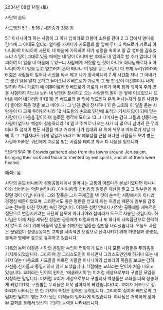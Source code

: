 2004년 08월 14일 (토)

사단의 음모



사도행전 5:1 - 5:16 / 새찬송가 388 장


5:1 아나니아라 하는 사람이 그 아내 삽비라로 더불어 소유를 팔아 2 그 값에서 얼마를 감추매 그 아내도 알더라 얼마를 가져다가 사도들의 발 앞에 두니 3 베드로가 가로되 아나니아야 어찌하여 사단이 네 마음에 가득하여 네가 성령을 속이고 땅 값 얼마를 감추었느냐 4 땅이 그대로 있을 때에는 네 땅이 아니며 판 후에도 네 임의로 할 수가 없더냐 어찌하여 이 일을 네 마음에 두었느냐 사람에게 거짓말 한 것이 아니요 하나님께로다 5 아나니아가 이 말을 듣고 엎드러져 혼이 떠나니 이 일을 듣는 사람이 다 크게 두려워하더라 6 젊은 사람들이 일어나 시신을 싸서 메고 나가 장사하니라 7 세 시간쯤 지나 그 아내가 그 생긴 일을 알지 못하고 들어오니 8 베드로가 가로되 그 땅 판 값이 이것뿐이냐 내게 말하라 하니 가로되 예 이뿐이로라 9 베드로가 가로되 너희가 어찌 함께 꾀하여 주의 영을 시험하려 하느냐 보라 네 남편을 장사하고 오는 사람들의 발이 문 앞에 이르렀으니 또 너를 메어 내가리라 한대 10 곧 베드로의 발 앞에 엎드러져 혼이 떠나는지라 젊은 사람들이 들어와 죽은 것을 보고 메어다가 그 남편 곁에 장사하니 11 온 교회와 이 일을 듣는 사람들이 다 크게 두려워하니라 12 사도들의 손으로 민간에 표적과 기사가 많이 되매 믿는 사람이 다 마음을 같이하여 솔로몬 행각에 모이고 13 그 나머지는 감히 그들과 상종하는 사람이 없으나 백성이 칭송하더라 14 믿고 주께로 나오는 자가 더 많으니 남녀의 큰 무리더라 15 심지어 병든 사람을 메고 거리에 나가 침대와 요 위에 뉘우고 베드로가 지날 때에 혹 그 그림자라도 뉘게 덮일까 바라고 16 예루살렘 근읍 허다한 사람들도 모여 병든 사람과 더러운 귀신에게 괴로움 받는 사람을 데리고 와서 다 나음을 얻으니라 

입술의 말씀 
16 Crowds gathered also from the towns around Jerusalem, bringing their sick and those tormented by evil spirits, and all of them were healed.

해석도움





사단의 음모 
바나바가 성령공동체에서 일어나는 교통의 아름다운 본보기였다면 아나니아와 삽비라는 악한 본입니다. 아나니아와 삽비라의 잘못은 재산을 팔고 그 일부만을 바쳤던 것이 아닙니다(4). 그의 잘못은 그가 구제금을 낸 것이 순수한 사랑에서가 아니라 경쟁심 때문이었으며, 그러면서도 좋은 평판을 얻고자 하는 허영심 때문에 일부를 감추고는 전부를 바친 것처럼 속인 것입니다. 이것은 성령 안에서 시작한 공동체를 세속적인 집단으로 변질시키려는 사단의 음모에 아나니아와 삽비라가 도구로 사용된 것입니다. 하나님은 이제 처음 세워진 성결한 공동체가 더렵혀지거나 또 하나의 세속집단으로 전락하지 않도록 하기 위해 이들의 영혼을 취해가는 엄중한 심판을 내리셨습니다. 오늘도 사단은 끊임없이 성령공동체인 교회를 세속적인 모임으로 전락시키기 위해 허영심과 경쟁심, 물욕과 명예욕 등으로 유혹하고 있습니다. 

거룩의 능력 
이같은 사단의 은밀한 속임이 명확하게 드러나자 모든 사람들은 두려움을 가지게 되었습니다. 그리하여 참 그리스도인이 아니면서 그리스도인인체 하거나 또는 내키지 않는 마음으로 사도들을 따르던 자들은 아나니아와 삽비라의 죽음을 보고는 감히 자신을 신자들과 동일시하지 않게 되었습니다. 11절에는 교회라는 단어가 처음 나오고 있습니다. 교회라는 단어의 원어인 ‘에클레시아’는 이처럼 세상으로부터 구별된 모임을 지칭하는 말입니다. 이처럼 교회가 세상으로부터 구별되자 백성들은 교회를 더욱 칭송하게 되었고(13), 구원받는 무리들은 더욱 많아지게 되었습니다(14). 교회가 거룩으로 정화되자 나타나는 또 한 가지의 특징은 강력한 능력입니다. 그리하여 심지어 베드로의 그림자만 덮여도 병든 자가 낫는 이적들이 일어나게 되었습니다. 하나님은 거룩하게 정화된 교회를 통해서 당신의 구원과 능력을 나타내십니다.